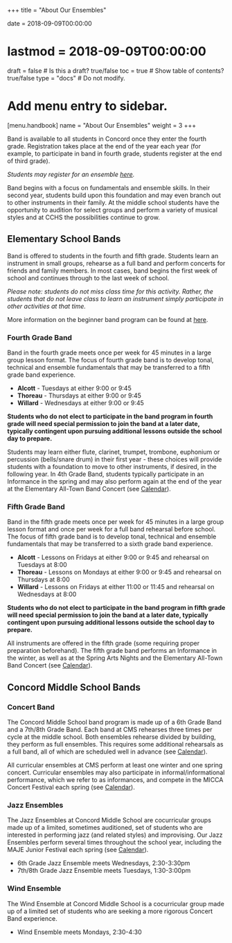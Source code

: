 +++
title = "About Our Ensembles"

date = 2018-09-09T00:00:00
# lastmod = 2018-09-09T00:00:00

draft = false  # Is this a draft? true/false
toc = true  # Show table of contents? true/false
type = "docs"  # Do not modify.

# Add menu entry to sidebar.
[menu.handbook]
  name = "About Our Ensembles"
  weight = 3
+++

Band is available to all students in Concord once they enter the fourth grade. Registration takes place at the end of the year each year (for example, to participate in band in fourth grade, students register at the end of third grade).

*Students may register for an ensemble [here](../join).*

Band begins with a focus on fundamentals and ensemble skills. In their second year, students build upon this foundation and may even branch out to other instruments in their family. At the middle school students have the opportunity to audition for select groups and perform a variety of musical styles and at CCHS the possibilities continue to grow.

## Elementary School Bands

Band is offered to students in the fourth and fifth grade. Students learn an instrument in small groups, rehearse as a full band and perform concerts for friends and family members.  In most cases, band begins the first week of school and continues through to the last week of school.

*Please note: students do not miss class time for this activity. Rather, the students that do not leave class to learn an instrument simply participate in other activities at that time.*

More information on the beginner band program can be found at [here](../elementary).

### Fourth Grade Band

Band in the fourth grade meets once per week for 45 minutes in a large group lesson format. The focus of fourth grade band is to develop tonal, technical and ensemble fundamentals that may be transferred to a fifth grade band experience.

- __Alcott__ - Tuesdays at either 9:00 or 9:45
- __Thoreau__ - Thursdays at either 9:00 or 9:45
- __Willard__ - Wednesdays at either 9:00 or 9:45

__Students who do not elect to participate in the band program in fourth grade will need special permission to join the band at a later date, typically contingent upon pursuing additional lessons outside the school day to prepare.__

Students may learn either flute, clarinet, trumpet, trombone, euphonium or percussion (bells/snare drum) in their first year - these choices will provide students with a foundation to move to other instruments, if desired, in the following year. In 4th Grade Band, students typically participate in an Informance in the spring and may also perform again at the end of the year at the Elementary All-Town Band Concert (see [Calendar](../calendar)).

### Fifth Grade Band

Band in the fifth grade meets once per week for 45 minutes in a large group lesson format and once per week for a full band rehearsal before school. The focus of fifth grade band is to develop tonal, technical and ensemble fundamentals that may be transferred to a sixth grade band experience.

- __Alcott__ - Lessons on Fridays at either 9:00 or 9:45 and rehearsal on Tuesdays at 8:00
- __Thoreau__ - Lessons on Mondays at either 9:00 or 9:45 and rehearsal on Thursdays at 8:00
- __Willard__ - Lessons on Fridays at either 11:00 or 11:45 and rehearsal on Wednesdays at 8:00

__Students who do not elect to participate in the band program in fifth grade will need special permission to join the band at a later date, typically contingent upon pursuing additional lessons outside the school day to prepare.__

All instruments are offered in the fifth grade (some requiring proper preparation beforehand). The fifth grade band performs an Informance in the winter, as well as at the Spring Arts Nights and the Elementary All-Town Band Concert (see [Calendar](../calendar)).

## Concord Middle School Bands

### Concert Band

The Concord Middle School band program is made up of a 6th Grade Band and a 7th/8th Grade Band. Each band at CMS rehearses three times per cycle at the middle school. Both ensembles rehearse divided by building, they perform as full ensembles. This requires some additional rehearsals as a full band, all of which are scheduled well in advance (see [Calendar](../calendar)).

All curricular ensembles at CMS perform at least one winter and one spring concert. Curricular ensembles may also participate in informal/informational performance, which we refer to as informances, and compete in the MICCA Concert Festival each spring (see [Calendar](../calendar)).

### Jazz Ensembles

The Jazz Ensembles at Concord Middle School are cocurricular groups made up of a limited, sometimes auditioned, set of students who are interested in performing jazz (and related styles) and improvising. Our Jazz Ensembles perform several times throughout the school year, including the MAJE Junior Festival each spring (see [Calendar](../calendar)).

- 6th Grade Jazz Ensemble meets Wednesdays, 2:30-3:30pm
- 7th/8th Grade Jazz Ensemble meets Tuesdays, 1:30-3:00pm

### Wind Ensemble

The Wind Ensemble at Concord Middle School is a cocurricular group made up of a limited set of students who are seeking a more rigorous Concert Band experience.

- Wind Ensemble meets Mondays, 2:30-4:30
